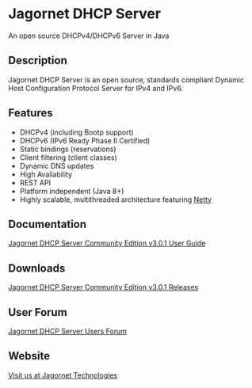 # Jagornet DHCP Server
An open source DHCPv4/DHCPv6 Server in Java

## Description
Jagornet DHCP Server is an open source, standards compliant Dynamic Host Configuration Protocol Server for IPv4 and IPv6.

## Features
* DHCPv4 (including Bootp support)
* DHCPv6 (IPv6 Ready Phase II Certified)
* Static bindings (reservations)
* Client filtering (client classes)
* Dynamic DNS updates
* High Availability
* REST API
* Platform independent (Java 8+)
* Highly scalable, multithreaded architecture featuring [Netty](http://netty.io)

## Documentation
[Jagornet DHCP Server Community Edition v3.0.1 User Guide](https://www.jagornet.com/documentation)

## Downloads
[Jagornet DHCP Server Community Edition v3.0.1 Releases](https://github.com/jagornet/dhcp/releases)

## User Forum
[Jagornet DHCP Server Users Forum](https://groups.google.com/forum/#!forum/jagornet-dhcpv6-users)

## Website
[Visit us at Jagornet Technologies](http://www.jagornet.com)
